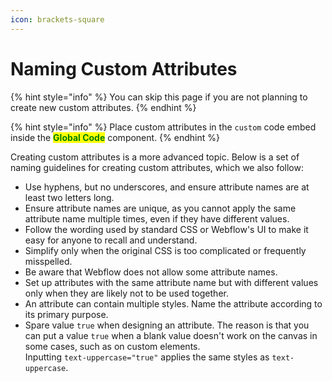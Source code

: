 ```yaml
---
icon: brackets-square
---
```


# Naming Custom Attributes

{% hint style="info" %}
You can skip this page if you are not planning to create new custom attributes.
{% endhint %}

{% hint style="info" %}
Place custom attributes in the `custom` code embed inside the <mark style="color:green;">**Global Code**</mark> component.
{% endhint %}

Creating custom attributes is a more advanced topic. Below is a set of naming guidelines for creating custom attributes, which we also follow:

* Use hyphens, but no underscores, and ensure attribute names are at least two letters long.
* Ensure attribute names are unique, as you cannot apply the same attribute name multiple times, even if they have different values.
* Follow the wording used by standard CSS or Webflow's UI to make it easy for anyone to recall and understand.
* Simplify only when the original CSS is too complicated or frequently misspelled.
* Be aware that Webflow does not allow some attribute names.
* Set up attributes with the same attribute name but with different values only when they are likely not to be used together.
* An attribute can contain multiple styles. Name the attribute according to its primary purpose.
* Spare value `true` when designing an attribute. The reason is that you can put a value `true` when a blank value doesn't work on the canvas in some cases, such as on custom elements.\
  Inputting `text-uppercase="true"` applies the same styles as `text-uppercase`.



